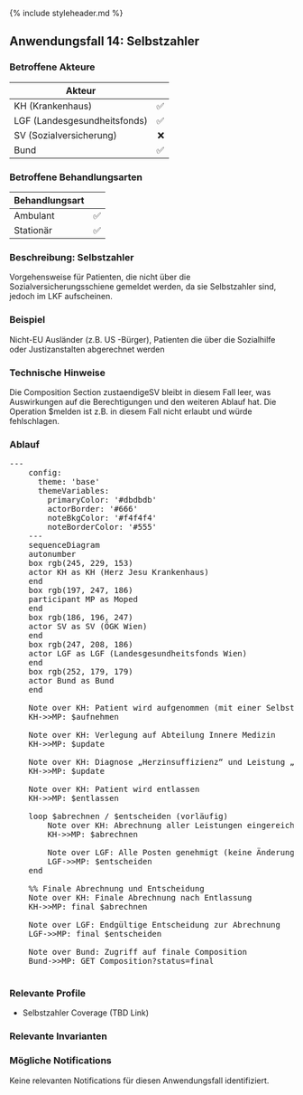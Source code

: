 {% include styleheader.md %}

## Anwendungsfall 14: Selbstzahler 

### Betroffene Akteure

| Akteur            |  |
|-------------------|--------------:|
| KH (Krankenhaus)  |      ✅ |
| LGF (Landesgesundheitsfonds) |  ✅ |
| SV (Sozialversicherung)      |  ❌  |
| Bund            |  ✅  |

### Betroffene Behandlungsarten

| Behandlungsart|  |
|-----------|----:|
| Ambulant  |  ✅ |
| Stationär |  ✅ |



### Beschreibung: Selbstzahler
Vorgehensweise für Patienten, die nicht über die Sozialversicherungsschiene gemeldet werden, da sie Selbstzahler sind, jedoch im LKF aufscheinen.  
 
### Beispiel
Nicht-EU Ausländer (z.B. US -Bürger), Patienten die über die Sozialhilfe oder Justizanstalten abgerechnet werden  

### Technische Hinweise
Die Composition Section zustaendigeSV bleibt in diesem Fall leer, was Auswirkungen auf die Berechtigungen und den weiteren Ablauf hat. Die Operation $melden ist z.B. in diesem Fall nicht erlaubt und würde fehlschlagen.


### Ablauf
<pre class="mermaid">
---
    config:
      theme: 'base'
      themeVariables:
        primaryColor: '#dbdbdb'         
        actorBorder: '#666'
        noteBkgColor: '#f4f4f4'
        noteBorderColor: '#555'
    ---
    sequenceDiagram
    autonumber
    box rgb(245, 229, 153)
    actor KH as KH (Herz Jesu Krankenhaus)
    end
    box rgb(197, 247, 186)
    participant MP as Moped
    end
    box rgb(186, 196, 247)
    actor SV as SV (ÖGK Wien)
    end
    box rgb(247, 208, 186)
    actor LGF as LGF (Landesgesundheitsfonds Wien)
    end
    box rgb(252, 179, 179) 
    actor Bund as Bund 
    end

    Note over KH: Patient wird aufgenommen (mit einer Selbstzahler-Coverage)
    KH->>MP: $aufnehmen 

    Note over KH: Verlegung auf Abteilung Innere Medizin
    KH->>MP: $update

    Note over KH: Diagnose „Herzinsuffizienz“ und Leistung „EKG“ erfasst 
    KH->>MP: $update

    Note over KH: Patient wird entlassen 
    KH->>MP: $entlassen

    loop $abrechnen / $entscheiden (vorläufig)
        Note over KH: Abrechnung aller Leistungen eingereicht 
        KH->>MP: $abrechnen

        Note over LGF: Alle Posten genehmigt (keine Änderungen)
        LGF->>MP: $entscheiden
    end 

    %% Finale Abrechnung und Entscheidung
    Note over KH: Finale Abrechnung nach Entlassung
    KH->>MP: final $abrechnen

    Note over LGF: Endgültige Entscheidung zur Abrechnung 
    LGF->>MP: final $entscheiden

    Note over Bund: Zugriff auf finale Composition
    Bund->>MP: GET Composition?status=final

</pre>

### Relevante Profile
- Selbstzahler Coverage (TBD Link)

### Relevante Invarianten

### Mögliche Notifications

Keine relevanten Notifications für diesen Anwendungsfall identifiziert.